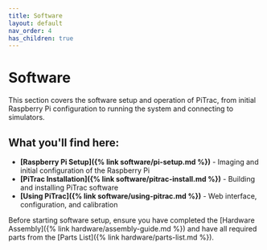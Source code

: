 ```yaml
---
title: Software
layout: default
nav_order: 4
has_children: true
---
```


# Software

This section covers the software setup and operation of PiTrac, from initial Raspberry Pi configuration to running the system and connecting to simulators.

## What you'll find here:

- **[Raspberry Pi Setup]({% link software/pi-setup.md %})** - Imaging and initial configuration of the Raspberry Pi
- **[PiTrac Installation]({% link software/pitrac-install.md %})** - Building and installing PiTrac software
- **[Using PiTrac]({% link software/using-pitrac.md %})** - Web interface, configuration, and calibration

Before starting software setup, ensure you have completed the [Hardware Assembly]({% link hardware/assembly-guide.md %}) and have all required parts from the [Parts List]({% link hardware/parts-list.md %}).
